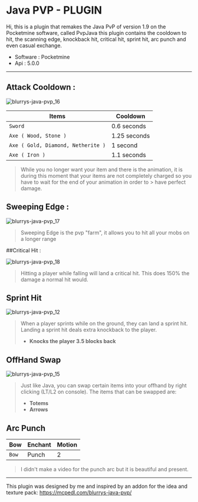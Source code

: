 # Java PVP - PLUGIN 

Hi, this is a plugin that remakes the Java PvP of version 1.9 on the Pocketmine software, called PvpJava this plugin contains the cooldown to hit, the scanning edge, knockback hit, critical hit, sprint hit, arc punch and even casual exchange.

- Software : Pocketmine
- Api : 5.0.0

--------------------------------------------------------

## Attack Cooldown :

![blurrys-java-pvp_16](https://github.com/user-attachments/assets/05da10ea-566a-4938-9755-2d14b486af52)

| Items                       | Cooldown                                                      
|--------------------------------|-------------------------------------------------------------------
| `Sword`            | 0.6 seconds    
| `Axe ( Wood, Stone )`     | 1.25 seconds
| `Axe ( Gold, Diamond, Netherite )` | 1 second 
| `Axe ( Iron )`       | 1.1 seconds

> While you no longer want your item and there is the animation, it is during this moment that your items are not completely charged so you have to wait for the end of your animation in order to > have perfect damage.

## Sweeping Edge :

![blurrys-java-pvp_17](https://github.com/user-attachments/assets/9f7e6022-9609-457d-8b0b-f109a0314a20)

> Sweeping Edge is the pvp "farm", it allows you to hit all your mobs on a longer range

##Critical Hit :

![blurrys-java-pvp_18](https://github.com/user-attachments/assets/04d39381-388f-44aa-b7de-41e88744ca01)

> Hitting a player while falling will land a critical hit. This does 150% the damage a normal hit would.

## Sprint Hit

![blurrys-java-pvp_12](https://github.com/user-attachments/assets/89f4c6bd-8a77-40a4-bb58-40c0f0677eee)

> When a player sprints while on the ground, they can land a sprint hit. Landing a sprint hit deals extra knockback to the player.
> - **Knocks the player 3.5 blocks back**

## OffHand Swap

![blurrys-java-pvp_15](https://github.com/user-attachments/assets/2d9cf129-9c2d-4c04-a5f3-8f8833f50337)

> Just like Java, you can swap certain items into your offhand by right clicking (LT/L2 on console). The items that can be swapped are:
>   - **Totems**
>   - **Arrows**

## Arc Punch

| Bow                       | Enchant                       | Motion                                                      
|--------------------------------|--------------------------|--------------------------
| `Bow`            | Punch   | 2 

> I didn't make a video for the punch arc but it is beautiful and present.

--------------------------------------------------------

This plugin was designed by me and inspired by an addon for the idea and texture pack: https://mcpedl.com/blurrys-java-pvp/
